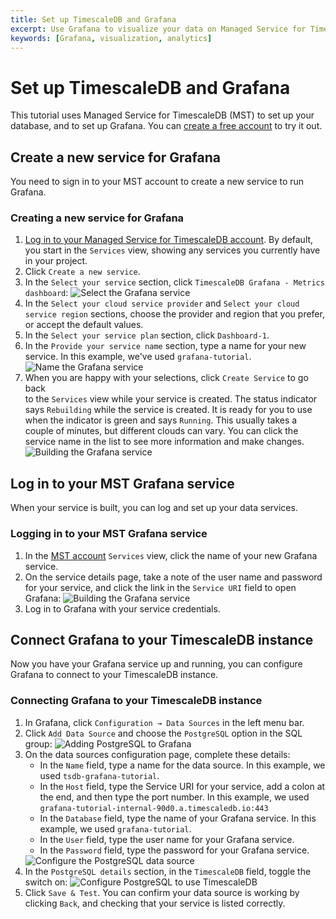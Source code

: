 ```yaml
---
title: Set up TimescaleDB and Grafana
excerpt: Use Grafana to visualize your data on Managed Service for TimescaleDB
keywords: [Grafana, visualization, analytics]
---
```


# Set up TimescaleDB and Grafana

This tutorial uses Managed Service for TimescaleDB (MST) to set up your database, and
to set up Grafana. You can [create a free account][mst-login] to try it out.

## Create a new service for Grafana

You need to sign in to your MST account to create a
new service to run Grafana.

<Procedure>

### Creating a new service for Grafana

1.  [Log in to your Managed Service for TimescaleDB account][mst-login]. By default, you start in the
    `Services` view, showing any services you currently have in your project.
1.  Click `Create a new service`.
1.  In the `Select your service` section, click `TimescaleDB Grafana - Metrics
    dashboard`:
    <img class="main-content__illustration" src="https://assets.timescale.com/docs/images/mst-selectservice-grafana.png" alt="Select the Grafana service"/>
1.  In the `Select your cloud service provider` and `Select your cloud service
    region` sections, choose the provider and region that you prefer, or accept
    the default values.
1.  In the `Select your service plan` section, click `Dashboard-1`.
1.  In the `Provide your service name` section, type a name for your new
    service. In this example, we've used `grafana-tutorial`.
    <img class="main-content__illustration" src="https://assets.timescale.com/docs/images/mst-nameservice-grafana.png" alt="Name the Grafana service"/>
1.  When you are happy with your selections, click `Create Service` to go back  
    to the `Services` view while your service is created. The status indicator
    says `Rebuilding` while the service is created. It is ready for you to use
    when the indicator is green and says `Running`. This usually takes a couple
    of minutes, but different clouds can vary. You can click the service name in
    the list to see more information and make changes.
    <img class="main-content__illustration" src="https://assets.timescale.com/docs/images/mst-buildservice-grafana.png" alt="Building the Grafana service"/>

</Procedure>

## Log in to your MST Grafana service

When your service is built, you can log and set up your data services.

### Logging in to your MST Grafana service

1.  In the [MST account][mst-login] `Services` view, click the name of your new
    Grafana service.
1.  On the service details page, take a note of the user name and password for
    your service, and click the link in the `Service URI` field to open Grafana:
    <img class="main-content__illustration" src="https://assets.timescale.com/docs/images/mst-buildservice-grafana.png" alt="Building the Grafana service"/>
1.  Log in to Grafana with your service credentials.

## Connect Grafana to your TimescaleDB instance

Now you have your Grafana service up and running, you can configure Grafana to
connect to your TimescaleDB instance.

### Connecting Grafana to your TimescaleDB instance

1.  In Grafana, click `Configuration → Data Sources` in the left menu bar.
1.  Click `Add Data Source` and choose the `PostgreSQL` option in the SQL group:
    <img class="main-content__illustration" src="https://assets.timescale.com/docs/images/grafana-add-postgresql.png" alt="Adding PostgreSQL to Grafana"/>
1.  On the data sources configuration page, complete these details:
    *   In the `Name` field, type a name for the data source. In this example,
        we used `tsdb-grafana-tutorial`.
    *   In the `Host` field, type the Service URI for your service, add a colon
        at the end, and then type the port number. In this example, we used
        `grafana-tutorial-internal-90d0.a.timescaledb.io:443`
    *   In the `Database` field, type the name of your Grafana service. In this
        example, we used `grafana-tutorial`.
    *   In the `User` field, type the user name for your Grafana service.
    *   In the `Password` field, type the password for your Grafana service.
    <img class="main-content__illustration" src="https://assets.timescale.com/docs/images/grafana-configure-postgresql.png" alt="Configure the PostgreSQL data source"/>
1.  In the `PostgreSQL details` section, in the `TimescaleDB` field, toggle the
    switch on:
    <img class="main-content__illustration" src="https://assets.timescale.com/docs/images/grafana-configure-tsdb.png" alt="Configure PostgreSQL to use TimescaleDB"/>
1.  Click `Save & Test`. You can confirm your data source is working by clicking
    `Back`, and checking that your service is listed correctly.

[mst-login]: https://portal.managed.timescale.com
